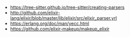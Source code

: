 * https://tree-sitter.github.io/tree-sitter/creating-parsers
* http://github.com/elixir-lang/elixir/blob/master/lib/elixir/src/elixir_parser.yrl
* https://erlang.org/doc/man/yecc.html
* https://github.com/elixir-makeup/makeup_elixir
